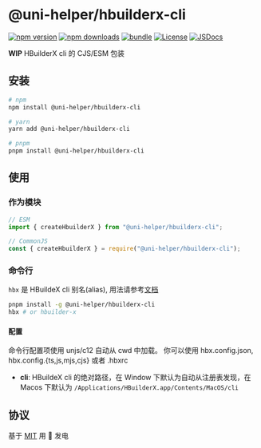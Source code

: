 # @uni-helper/hbuilderx-cli

[![npm version][npm-version-src]][npm-version-href]
[![npm downloads][npm-downloads-src]][npm-downloads-href]
[![bundle][bundle-src]][bundle-href]
[![License][license-src]][license-href]
[![JSDocs][jsdocs-src]][jsdocs-href]

**WIP** HBuilderX cli 的 CJS/ESM 包装

## 安装

```sh
# npm
npm install @uni-helper/hbuilderx-cli

# yarn
yarn add @uni-helper/hbuilderx-cli

# pnpm
pnpm install @uni-helper/hbuilderx-cli
```

## 使用

### 作为模块

```js
// ESM
import { createHbuilderX } from "@uni-helper/hbuilderx-cli";

// CommonJS
const { createHbuilderX } = require("@uni-helper/hbuilderx-cli");
```

### 命令行

`hbx` 是 HBuildeX cli 别名(alias), 用法请参考[文档](https://hx.dcloud.net.cn/cli/README)

```bash
pnpm install -g @uni-helper/hbuilderx-cli
hbx # or hbuilder-x
```

#### 配置

命令行配置项使用 unjs/c12 自动从 cwd 中加载。 你可以使用 hbx.config.json, hbx.config.{ts,js,mjs,cjs} 或者 .hbxrc

- **cli**: HBuildeX cli 的绝对路径，在 Window 下默认为自动从注册表发现，在 Macos 下默认为 `/Applications/HBuilderX.app/Contents/MacOS/cli`

## 协议

基于 [MIT](./LICENSE) 用 💛 发电

<!-- Badges -->

[npm-version-src]: https://img.shields.io/npm/v/@uni-helper/hbuilderx-cli?style=flat&colorA=18181B&colorB=F0DB4F
[npm-version-href]: https://npmjs.com/package/@uni-helper/hbuilderx-cli
[npm-downloads-src]: https://img.shields.io/npm/dm/@uni-helper/hbuilderx-cli?style=flat&colorA=18181B&colorB=F0DB4F
[npm-downloads-href]: https://npmjs.com/package/@uni-helper/hbuilderx-cli
[bundle-src]: https://img.shields.io/bundlephobia/minzip/@uni-helper/hbuilderx-cli?style=flat&colorA=18181B&colorB=F0DB4F
[bundle-href]: https://bundlephobia.com/result?p=@uni-helper/hbuilderx-cli
[license-src]: https://img.shields.io/github/license/@uni-helper/hbuilderx-cli.svg?style=flat&colorA=18181B&colorB=F0DB4F
[license-href]: https://github.com/@uni-helper/hbuilderx-cli/blob/main/LICENSE
[jsdocs-src]: https://img.shields.io/badge/jsDocs.io-reference-18181B?style=flat&colorA=18181B&colorB=F0DB4F
[jsdocs-href]: https://www.jsdocs.io/package/@uni-helper/hbuilderx-cli
